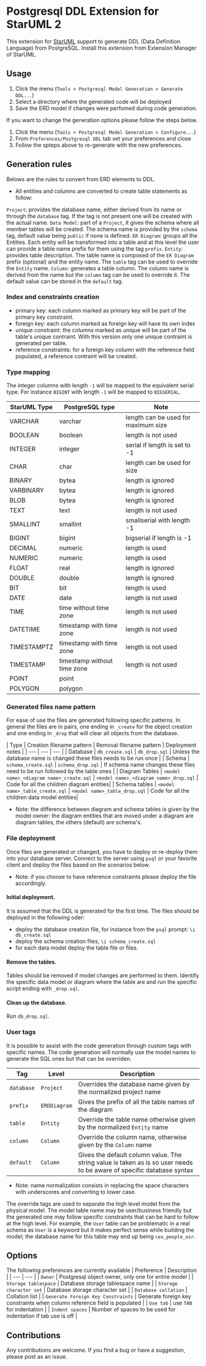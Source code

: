 # Postgresql DDL Extension for StarUML 2

This extension for [StarUML](http://staruml.io) support to generate DDL (Data Definition Language) from PostgreSQL. Install this extension from Extension Manager of StarUML.

## Usage

1. Click the menu (`Tools > Postgresql Model Generation > Generate DDL...`)
2. Select a directory where the generated code will be deployed
3. Save the ERD model if changes were perfomed during code generation.

If you want to change the generation options please follow the steps below.
1. Click the menu (`Tools > Postgresql Model Generation > Configure...`)
2. From `Preferences/Postgresql DDL` tab set your preferences and close
3. Follow the spteps above to re-generate with the new preferences.

## Generation rules

Belows are the rules to convert from ERD elements to DDL.

* All entities and columns are converted to create table statements as follow:

`Project`: provides the database name, either derived from its name or through the `database` tag. If the tag is not present one will be created with the actual name.
`Data Model`: part of a `Project`, it gives the schema where all member tables will be created. The schema name is provided by the `schema` tag, default value being `public` if none is defined.
`ER Diagram`: groups all the Entities. Each entity will be transformed into a table and at this level the user can provide a table name prefix for them using the tag `prefix`.
`Entity`: provides table description. The table name is composed of the `ER Diagram` prefix (optional) and the entity name. The `table` tag can be used to override the `Entity` name.
`Column`: generates a table column. The column name is derived from the name but the `column` tag can be used to override it. The default value can be stored in the `default` tag.

### Index and constraints creation
- primary key: each column marked as primary key will be part of the primary key constraint.
- foreign key: each column marked as foreign key will have its own index
- unique constraint: the columns marked as unique will be part of the table's unique contraint. With this version only one unique contraint is generated per table.
- reference constraints: for a foreign key column with the reference field populated, a reference contraint will be created.

### Type mapping
The integer columns with length `-1` will be mapped to the equivalent serial type. For instance `BIGINT` with length `-1` will be mapped to `BIGSERIAL`.

| StarUML Type | PostgreSQL type | Note |
| --- | --- | --- |
| VARCHAR | varchar| length can be used for maximum size|
| BOOLEAN | boolean| length is not used |
|INTEGER|integer| serial if length is set to -1|
|CHAR|char|length can be used for size|
|BINARY|bytea| length is ignored |
|VARBINARY|bytea| length is ignored |
|BLOB|bytea| length is ignored |
|TEXT|text| length is not used |
|SMALLINT|smallint|smallserial with length -1|
|BIGINT|bigint|bigserial if length is -1 |
|DECIMAL|numeric| length is used |
|NUMERIC|numeric| length is used|
|FLOAT|real| length is ignored|
|DOUBLE|double| length is ignored|
|BIT|bit| length is used |
|DATE|date| length is not used |
|TIME|time without time zone| length is not used |
|DATETIME|timestamp with time zone| length is not used|
|TIMESTAMPTZ|timestamp with time zone| length is not used|
|TIMESTAMP|timestamp without time zone| length is not used|
|POINT|point||
|POLYGON|polygon||

### Generated files name pattern

For ease of use the files are generated following specific patterns. In general the files are in pairs, one ending in `_create` for the object creation and one ending in `_drop` that will clear all objects from the database.

| Type | Creation filename pattern | Removal filename pattern | Deployment notes |
| --- | --- | --- |
| Database | `db_create.sql` | `db_drop.sql` | Unless the database name is changed these files needs to be run once |
| Schema | `schema_create.sql` | `schema_drop.sql` | If schema name changes these files need to be run followed by the table ones |
| Diagram Tables | `<model name>_<diagram name>_create.sql` | `<model name>_<diagram name>_drop.sql` | Code for all the children diagram entities|
| Schema tables |  `<model name>_table_create.sql` | `<model name>_table_drop.sql` | Code for all the children data model entities|

* Note: the difference between diagram and schema tables is given by the model owner: the diagram entities that are moved under a diagram are diagram tables, the others (default) are schema's.

### File deployment

Once files are generated or changed, you have to deploy or re-deploy them into your database server. Connect to the server using `psql` or your favorite client and deploy the files based on the scenarios below.

* Note: if you choose to have reference constraints please deploy the file accordingly.

#### Initial deployment.
It is assumed that the DDL is generated for the first time. The files should be deployed in the following oder:
- deploy the database creation file, for instance from the `psql` prompt: `\i db_create.sql`
- deploy the schema creation files, `\i schema_create.sql`
- for each data model deploy the table file or files.

#### Remove the tables.
Tables should be removed if model changes are performed to them. Identify the specific data model or diagram where the table are and run the specific script ending with `_drop.sql`.

#### Clean up the database.
Run `db_drop.sql`.

### User tags

It is possible to assist with the code generation through custom tags with specific names. The code generation will normally use the model names to generate the SQL ones but that can be overriden.

| Tag | Level | Description |
| --- | --- | --- |
| `database` | `Project` | Overrides the database name given by the normalized project name |
| `prefix` | `ERDDiagram` | Gives the prefix of all the table names of the diagram |
| `table` | `Entity` | Override the table name otherwise given by the normalized `Entity` name |
| `column` | `Column` | Override the column name, otherwise given by the `Column` name |
| `default` | `Column` | Gives the default column value. The string value is taken as is so user needs to be aware of specific database syntax |

- Note: name normalization consists in replacing the space characters with underscores and converting to lower case.

The override tags are used to separate the high level model from the physical model. The model table name may be user/business friendly but the generated one may follow specific constraints that can be hard to follow at the high level.
For example, the `User` table can be problematic in a real schema as `User` is a keyword but it makes perfect sense while building the model; the database name for this table may end up being `cex_people_usr`.

## Options

The following preferences are currently available
| Preference | Description |
| --- | --- |
| `Owner` | Postgresql object owner, only one for entire model |
| `Storage tablespace` | Database storage tablespace name |
| `Storage character set` | Database storage character set |
| `Database collation` | Collation list |
| `Generate Foreign Key Constraints` | Generate foreign key constraints when column reference field is populated |
| `Use tab` | use `TAB` for indentation |
| `Indent spaces` | Number of spaces to be used for indentation if tab use is off |

## Contributions

Any contributions are welcome. If you find a bug or have a suggestion, please post as an issue.
